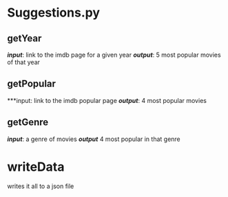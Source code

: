 # Suggestions.py

## getYear
***input***: link to the imdb page for a given year ***output***: 5 most popular movies of that year

## getPopular
***input: link to the imdb popular page ***output***: 4 most popular movies

## getGenre
***input***: a genre of movies ***output*** 4 most popular in that genre

# writeData
writes it all to a json file
